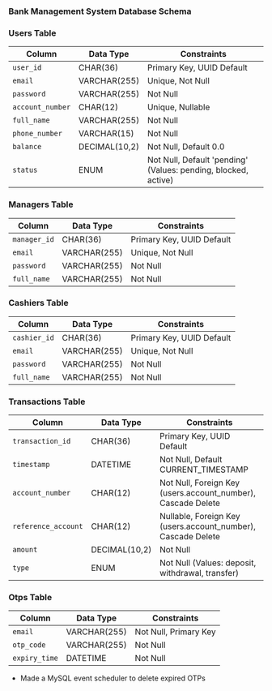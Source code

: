 ### Bank Management System Database Schema

### Users Table

| Column          | Data Type        | Constraints                                    |
|----------------|----------------|-----------------------------------------------|
| `user_id`      | CHAR(36)        | Primary Key, UUID Default                     |
| `email`        | VARCHAR(255)    | Unique, Not Null                             |
| `password`     | VARCHAR(255)    | Not Null                                     |
| `account_number` | CHAR(12)       | Unique, Nullable                             |
| `full_name`    | VARCHAR(255)    | Not Null                                     |
| `phone_number` | VARCHAR(15)     | Not Null                                     |
| `balance`      | DECIMAL(10,2)   | Not Null, Default 0.0                        |
| `status`       | ENUM            | Not Null, Default 'pending' (Values: pending, blocked, active) |

### Managers Table

| Column         | Data Type        | Constraints                                    |
|---------------|----------------|-----------------------------------------------|
| `manager_id`  | CHAR(36)        | Primary Key, UUID Default                     |
| `email`       | VARCHAR(255)    | Unique, Not Null                             |
| `password`    | VARCHAR(255)    | Not Null                                     |
| `full_name`   | VARCHAR(255)    | Not Null                                     |

### Cashiers Table

| Column        | Data Type        | Constraints                                    |
|--------------|----------------|-----------------------------------------------|
| `cashier_id` | CHAR(36)        | Primary Key, UUID Default                     |
| `email`      | VARCHAR(255)    | Unique, Not Null                             |
| `password`   | VARCHAR(255)    | Not Null                                     |
| `full_name`  | VARCHAR(255)    | Not Null                                     |

### Transactions Table

| Column          | Data Type        | Constraints                                    |
|----------------|----------------|-----------------------------------------------|
| `transaction_id` | CHAR(36)        | Primary Key, UUID Default                     |
| `timestamp`    | DATETIME       | Not Null, Default CURRENT_TIMESTAMP                     |
| `account_number` | CHAR(12)       | Not Null, Foreign Key (users.account_number), Cascade Delete |
| `reference_account` | CHAR(12)       | Nullable, Foreign Key (users.account_number), Cascade Delete |
| `amount`       | DECIMAL(10,2)   | Not Null                                     |
| `type`         | ENUM            | Not Null (Values: deposit, withdrawal, transfer) |

### Otps Table

| Column     | Data Type      | Constraints                          |  
|------------|--------------|-------------------------------------|  
| `email`    | VARCHAR(255) | Not Null, Primary Key               |  
| `otp_code` | VARCHAR(255) | Not Null                            |  
| `expiry_time` | DATETIME   |  Not Null          | 

+ Made a MySQL event scheduler to delete expired OTPs
